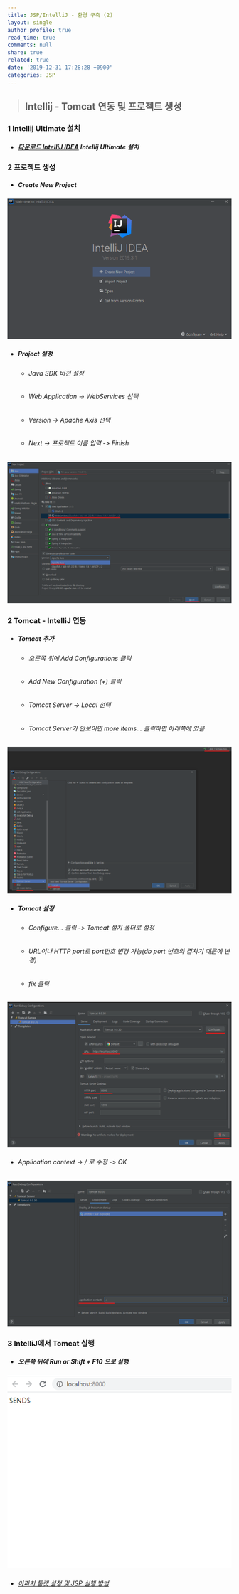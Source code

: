 ```yaml
---
title: JSP/IntelliJ - 환경 구축 (2)
layout: single
author_profile: true
read_time: true
comments: null
share: true
related: true
date: '2019-12-31 17:28:28 +0900'
categories: JSP
---
```


> ## Intellij - Tomcat 연동 및 프로젝트 생성

### 1 Intellij Ultimate 설치
* #####  [다운로드 IntelliJ IDEA](https://www.jetbrains.com/ko-kr/idea/download/#section=windows) Intellij Ultimate 설치

### 2 프로젝트 생성
* ##### Create New Project

 ![](/assets/img/jsp/itj_create1.png)
 
* ##### Project 설정
	* ###### 	Java SDK 버전 설정
	* ###### 	Web Application -> WebServices 선택
	* ###### 	Version -> Apache Axis 선택
	* ######  Next -> 프로젝트 이름 입력 -> Finish

 ![](/assets/img/jsp/itj_create2.png)
	
### 2 Tomcat - IntelliJ 연동
	
* ##### Tomcat 추가
	* ###### 오른쪽 위에 Add Configurations 클릭
	* ######  Add New Configuration (+) 클릭
	* ###### Tomcat Server -> Local 선택
	* ###### Tomcat Server가 안보이면 more items... 클릭하면 아래쪽에 있음
	
 ![](/assets/img/jsp/itj_create3.png)

* ##### Tomcat 설정
	* ###### Configure... 클릭 -> Tomcat 설치 폴더로 설정 
	* ###### URL이나 HTTP port로 port번호 변경 가능(db port 번호와 겹치기 때문에 변경)
	* ###### fix 클릭

 ![](/assets/img/jsp/itj_create4.png)

* ###### Application context -> / 로 수정 -> OK
	
 ![](/assets/img/jsp/itj_create5.png)

### 3 IntelliJ에서 Tomcat 실행
* ##### 오른쪽 위에 Run or Shift + F10 으로 실행

 ![](/assets/img/jsp/itj_create6.png)
	
* ###### [아파치 톰캣 설정 및 JSP 실행 방법]

[아파치 톰캣 설정 및 JSP 실행 방법]: https://whitepaek.tistory.com/13